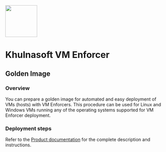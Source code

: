 <img src="https://avatars3.githubusercontent.com/u/12783832?s=200&v=4" height="100" width="100" />

# Khulnasoft VM Enforcer

## Golden Image

### Overview

You can prepare a golden image for automated and easy deployment of VMs (hosts) with VM Enforcers. This procedure can be used for Linux and Windows VMs running any of the operating systems supported for VM Enforcer deployment. 

### Deployment steps

Refer to the [Product documentation](https://docs.khulnasoft.com/v2022.4/docs/vm-enforcer-golden-image) for the complete description and instructions.